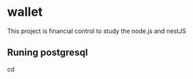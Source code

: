 # wallet
This project is financial control to study the node.js and nestJS


## Runing postgresql

cd 
